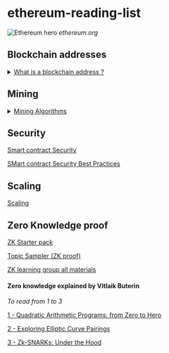 # ethereum-reading-list

![Ethereum hero](https://ethereum.org/static/28214bb68eb5445dcb063a72535bc90c/9019e/hero.webp)
_ethereum.org_

## Blockchain addresses

<details>
<summary><a href="https://unblock.net/what-is-a-blockchain-address/">What is a blockchain address ?</a></summary>

* When Bitcoin was first created it had the ability to send Bitcoin payments directly to IP addresses. However, Bitcoin’s developers soon realized that this could be vulnerable to man-in-the-middle attacks, so they removed the feature, and it hasn’t been restored to date.

* Once Bitcoin abandoned the Pay to IP idea the developers switched to the Pay To Public Key Hash 
 
* The format of an address (Bank account nuber, SWIFT code, postal address) doesn’t matter at all, what matters is that it serves its purpose of helping to locate a specific location – physical or virtual.  

* Ethereum developers are somewhat partial to the ICAP format, which is base58 and uses checksums just like Bitcoin and other cryptocurrencies. The really potentially attractive feature of the ICAP format though is that it is compatible with another existing format – the International Bank Account Number (IBAN) system. This means all the existing banking software and systems can understand and interact with these ICAP Ethereum addresses.  

* ...  

</details>


## Mining

<details>
<summary><a href="https://ethereum.org/en/developers/docs/consensus-mechanisms/pow/mining-algorithms/">Mining Algorithms</a></summary>
<br>
TODO
</details>

## Security
[Smart contract Security](https://ethereum.org/en/developers/docs/smart-contracts/security/)

[SMart contract Security Best Practices](https://consensys.github.io/smart-contract-best-practices/)

## Scaling

[Scaling](https://ethereum.org/en/developers/docs/scaling/)

## Zero Knowledge proof

[ZK Starter pack](https://ethresear.ch/t/zero-knowledge-proofs-starter-pack/4519)

[Topic Sampler (ZK proof)](https://0xparc.notion.site/Pre-program-Topic-Sampler-46456f891dc541a7a780c79f8ced463c)

[ZK learning group all materials](https://0xparc.notion.site/ZK-Learning-Group-1-All-Materials-0e35a14a11894c0895f84a1642c429ad)

#### Zero knowledge explained by Vitlaik Buterin

_To read from 1 to 3_

[1 - Quadratic Arithmetic Programs: from Zero to Hero](https://medium.com/@VitalikButerin/quadratic-arithmetic-programs-from-zero-to-hero-f6d558cea649)

[2 - Exploring Elliptic Curve Pairings
](https://medium.com/@VitalikButerin/exploring-elliptic-curve-pairings-c73c1864e627)

[3 - Zk-SNARKs: Under the Hood](https://medium.com/@VitalikButerin/zk-snarks-under-the-hood-b33151a013f6)
